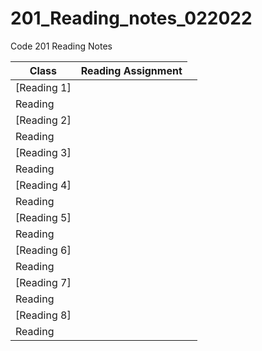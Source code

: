 # 201_Reading_notes_022022
Code 201 Reading Notes

<!--https://help.github.com/en/articles/basic-writing-and-formatting-syntax-->

|Class|Reading Assignment|
---|:---:
[Reading 1]<td colspan=2>|
|Reading| 
[Reading 2]<td colspan=2>|
|Reading|
[Reading 3]<td colspan=2>|
|Reading|
[Reading 4]<td colspan=2>|
|Reading|
[Reading 5]<td colspan=2>|
|Reading|
[Reading 6]<td colspan=2>|
|Reading|
[Reading 7]<td colspan=2>|
|Reading|
[Reading 8]<td colspan=2>|
|Reading|
              


